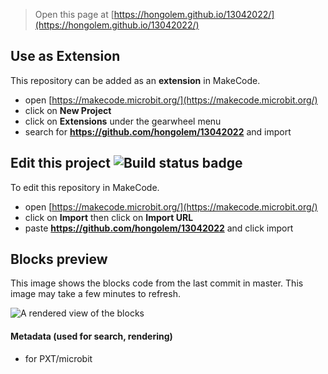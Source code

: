 
> Open this page at [https://hongolem.github.io/13042022/](https://hongolem.github.io/13042022/)

## Use as Extension

This repository can be added as an **extension** in MakeCode.

* open [https://makecode.microbit.org/](https://makecode.microbit.org/)
* click on **New Project**
* click on **Extensions** under the gearwheel menu
* search for **https://github.com/hongolem/13042022** and import

## Edit this project ![Build status badge](https://github.com/hongolem/13042022/workflows/MakeCode/badge.svg)

To edit this repository in MakeCode.

* open [https://makecode.microbit.org/](https://makecode.microbit.org/)
* click on **Import** then click on **Import URL**
* paste **https://github.com/hongolem/13042022** and click import

## Blocks preview

This image shows the blocks code from the last commit in master.
This image may take a few minutes to refresh.

![A rendered view of the blocks](https://github.com/hongolem/13042022/raw/master/.github/makecode/blocks.png)

#### Metadata (used for search, rendering)

* for PXT/microbit
<script src="https://makecode.com/gh-pages-embed.js"></script><script>makeCodeRender("{{ site.makecode.home_url }}", "{{ site.github.owner_name }}/{{ site.github.repository_name }}");</script>
